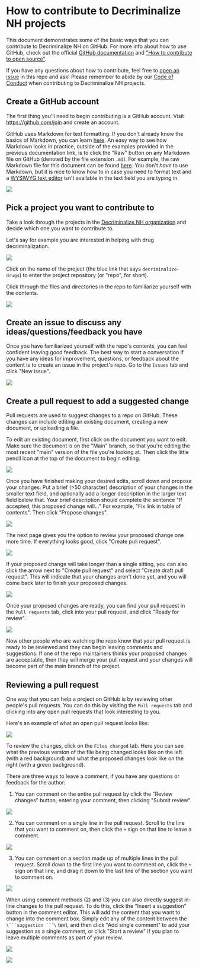 # How to contribute to Decriminalize NH projects

This document demonstrates some of the basic ways that you can contribute to Decriminalize NH on GitHub. For more info about how to use GitHub, check out the official [GitHub documentation](https://docs.github.com/en/free-pro-team@latest/github) and ["How to contribute to open source"](https://opensource.guide/how-to-contribute/).

If you have any questions about how to contribute, feel free to [open an issue](https://github.com/decriminalize-nh/contributing/issues/new) in this repo and ask! Please remember to abide by our [Code of Conduct](COC.md) when contributing to Decriminalize NH projects.

## Create a GitHub account
The first thing you'll need to begin contributing is a GitHub account. Visit https://github.com/join and create an account.

GitHub uses Markdown for text formatting. If you don't already know the basics of Markdown, you can learn [here](https://docs.github.com/en/free-pro-team@latest/github/writing-on-github/basic-writing-and-formatting-syntax). An easy way to see how Markdown looks in practice, outside of the examples provided in the previous documentation link, is to click the "Raw" button on any Markdown file on GitHub (denoted by the file extension `.md`). For example, the raw Markdown file for this document can be found [here](https://github.com/decriminalize-nh/contributing/raw/main/README.md). You don't _have_ to use Markdown, but it is nice to know how to in case you need to format text and a [WYSIWYG text editor](https://en.wikipedia.org/wiki/WYSIWYG) isn't available in the text field you are typing in.

<kbd><img src="images/wysiwyg.png" /></img></kbd>

## Pick a project you want to contribute to
Take a look through the projects in the [Decriminalize NH organization](https://github.com/decriminalize-nh) and decide which one you want to contribute to. 

Let's say for example you are interested in helping with drug decriminalization.

<kbd><img src="images/decrim-org.png" /></img></kbd>

Click on the name of the project (the blue link that says `decriminalize-drugs`) to enter the project repository (or "repo", for short). 

Click through the files and directories in the repo to familiarize yourself with the contents.

<kbd><img src="images/repo.png" /></img></kbd>

## Create an issue to discuss any ideas/questions/feedback you have
Once you have familiarized yourself with the repo's contents, you can feel confident leaving good feedback. The best way to start a conversation if you have any ideas for improvement, questions, or feedback about the content is to create an issue in the project's repo. Go to the `Issues` tab and click "New issue".

<kbd><img src="images/issues.png" /></img></kbd>

## Create a pull request to add a suggested change
Pull requests are used to suggest changes to a repo on GitHub. These changes can include editing an existing document, creating a new document, or uploading a file.

To edit an existing document, first click on the document you want to edit. Make sure the document is on the "Main" branch, so that you're editing the most recent "main" version of the file you're looking at. Then click the little pencil icon at the top of the document to begin editing.

<kbd><img src="images/edit.png" /></img></kbd>

Once you have finished making your desired edits, scroll down and propose your changes. Put a brief (>50 character) description of your changes in the smaller text field, and optionally add a longer description in the larger text field below that. Your brief description should complete the sentence "If accepted, this proposed change will..." For example, "Fix link in table of contents". Then click "Propose changes".

<kbd><img src="images/pr1.png" /></img></kbd>

The next page gives you the option to review your proposed change one more time. If everything looks good, click "Create pull request". 

<kbd><img src="images/pr2.png" /></img></kbd>

If your proposed change will take longer than a single sitting, you can also click the arrow next to "Create pull request" and select "Create draft pull request". This will indicate that your changes aren't done yet, and you will come back later to finish your proposed changes. 

<kbd><img src="images/draft-pr.png" /></img></kbd>

Once your proposed changes are ready, you can find your pull request in the `Pull requests` tab, click into your pull request, and click "Ready for review".

<kbd><img src="images/ready.png" /></img></kbd>

Now other people who are watching the repo know that your pull request is ready to be reviewed and they can begin leaving comments and suggestions. If one of the repo maintainers thinks your proposed changes are acceptable, then they will merge your pull request and your changes will become part of the main branch of the project.

## Reviewing a pull request
One way that you can help a project on GitHub is by reviewing other people's pull requests. You can do this by visiting the `Pull requests` tab and clicking into any open pull requests that look interesting to you.

Here's an example of what an open pull request looks like:

<kbd><img src="images/open-pr.png" /></img></kbd>

To review the changes, click on the `Files changed` tab. Here you can see what the previous version of the file being changed looks like on the left (with a red background) and what the proposed changes look like on the right (with a green background).

There are three ways to leave a comment, if you have any questions or feedback for the author:

1. You can comment on the entire pull request by click the "Review changes" button, entering your comment, then clicking "Submit review".

<kbd><img src="images/pr-comment.png" /></img></kbd>

2. You can comment on a single line in the pull request. Scroll to the line that you want to comment on, then click the `+` sign on that line to leave a comment.

<kbd><img src="images/pr-comment-1.png" /></img></kbd>

3. You can comment on a section made up of multiple lines in the pull request. Scroll down to the first line you want to comment on, click the `+` sign on that line, and drag it down to the last line of the section you want to comment on. 

<kbd><img src="images/pr-comment-2.png" /></img></kbd>

When using comment methods (2) and (3) you can also directly suggest in-line changes to the pull request. To do this, click the "Insert a suggestion" button in the comment editor. This will add the content that you want to change into the comment box. Simply edit any of the content between the `\```suggestion ```\` text, and then click "Add single comment" to add your suggestion as a single comment, or click "Start a review" if you plan to leave multiple comments as part of your review.

<kbd><img src="images/insert.png" /></img></kbd>

<kbd><img src="images/suggestion.png" /></img></kbd>
